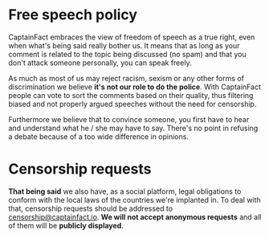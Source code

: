 # Free speech policy

CaptainFact embraces the view of freedom of speech as a true right, even when what's being said really bother us.
It means that as long as your comment is related to the topic being discussed (no spam) and that you don't attack someone
personally, you can speak freely.

As much as most of us may reject racism, sexism or any other forms of discrimination we believe
**it's not our role to do the police**. With CaptainFact people can vote to sort the comments based
on their quality, thus filtering biased and not properly argued speeches without the need for
censorship.

Furthermore we believe that to convince someone, you first have to hear and understand what he / she
may have to say. There's no point in refusing a debate because of a too wide difference in opinions.

# Censorship requests

**That being said** we also have, as a social platform, legal obligations to conform with the local
laws of the countries we're implanted in. To deal with that, censorship requests should be addressed
to [censorship@captainfact.io](mailto:censorship@captainfact.io). **We will not accept anonymous
requests** and all of them will be **publicly displayed**.